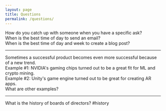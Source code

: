 ```yaml
---
layout: page
title: Questions
permalink: /questions/
---
```


How do you catch up with someone when you have a specific ask?  
When is the best time of day to send an email?  
When is the best time of day and week to create a blog post?  


---
Sometimes a successful product becomes even more successful because of a new trend.  
Example #1: NVIDIA's gaming chips turned out to be a great fit for ML and crypto mining.  
Example #2: Unity's game engine turned out to be great for creating AR apps.  
What are other examples?  

---
What is the history of boards of directors? #history
